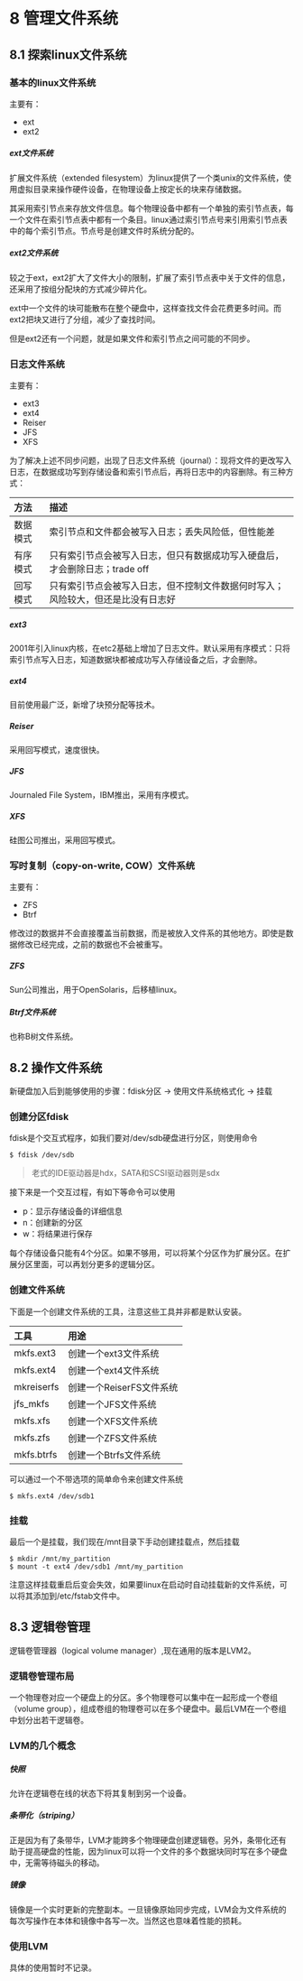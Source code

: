 # 8 管理文件系统

## 8.1 探索linux文件系统

### 基本的linux文件系统

主要有：

- ext
- ext2

##### ext文件系统

扩展文件系统（extended filesystem）为linux提供了一个类unix的文件系统，使用虚拟目录来操作硬件设备，在物理设备上按定长的块来存储数据。

其采用索引节点来存放文件信息。每个物理设备中都有一个单独的索引节点表，每一个文件在索引节点表中都有一个条目。linux通过索引节点号来引用索引节点表中的每个索引节点。节点号是创建文件时系统分配的。

##### ext2文件系统

较之于ext，ext2扩大了文件大小的限制，扩展了索引节点表中关于文件的信息，还采用了按组分配块的方式减少碎片化。

ext中一个文件的块可能散布在整个硬盘中，这样查找文件会花费更多时间。而ext2把块又进行了分组，减少了查找时间。

但是ext2还有一个问题，就是如果文件和索引节点之间可能的不同步。

### 日志文件系统

主要有：

- ext3
- ext4
- Reiser
- JFS
- XFS

为了解决上述不同步问题，出现了日志文件系统（journal）：现将文件的更改写入日志，在数据成功写到存储设备和索引节点后，再将日志中的内容删除。有三种方式：

| 方法   | 描述                                         |
| :--- | :----------------------------------------- |
| 数据模式 | 索引节点和文件都会被写入日志；丢失风险低，但性能差                  |
| 有序模式 | 只有索引节点会被写入日志，但只有数据成功写入硬盘后，才会删除日志；trade off |
| 回写模式 | 只有索引节点会被写入日志，但不控制文件数据何时写入；风险较大，但还是比没有日志好   |

##### ext3

2001年引入linux内核，在etc2基础上增加了日志文件。默认采用有序模式：只将索引节点写入日志，知道数据块都被成功写入存储设备之后，才会删除。

##### ext4

目前使用最广泛，新增了块预分配等技术。

##### Reiser

采用回写模式，速度很快。

##### JFS

Journaled File System，IBM推出，采用有序模式。

##### XFS

硅图公司推出，采用回写模式。

### 写时复制（copy-on-write, COW）文件系统

主要有：

- ZFS
- Btrf

修改过的数据并不会直接覆盖当前数据，而是被放入文件系的其他地方。即使是数据修改已经完成，之前的数据也不会被重写。

##### ZFS

Sun公司推出，用于OpenSolaris，后移植linux。

##### Btrf文件系统

也称B树文件系统。

## 8.2 操作文件系统

新硬盘加入后到能够使用的步骤：fdisk分区 -> 使用文件系统格式化 -> 挂载

### 创建分区fdisk

fdisk是个交互式程序，如我们要对/dev/sdb硬盘进行分区，则使用命令

```
$ fdisk /dev/sdb
```

> 老式的IDE驱动器是hdx，SATA和SCSI驱动器则是sdx

接下来是一个交互过程，有如下等命令可以使用

- p：显示存储设备的详细信息
- n：创建新的分区
- w：将结果进行保存

每个存储设备只能有4个分区。如果不够用，可以将某个分区作为扩展分区。在扩展分区里面，可以再划分更多的逻辑分区。

### 创建文件系统

下面是一个创建文件系统的工具，注意这些工具并非都是默认安装。

| 工具         | 用途               |
| :--------- | :--------------- |
| mkfs.ext3  | 创建一个ext3文件系统     |
| mkfs.ext4  | 创建一个ext4文件系统     |
| mkreiserfs | 创建一个ReiserFS文件系统 |
| jfs_mkfs   | 创建一个JFS文件系统      |
| mkfs.xfs   | 创建一个XFS文件系统      |
| mkfs.zfs   | 创建一个ZFS文件系统      |
| mkfs.btrfs | 创建一个Btrfs文件系统    |

可以通过一个不带选项的简单命令来创建文件系统

```
$ mkfs.ext4 /dev/sdb1
```

### 挂载

最后一个是挂载，我们现在/mnt目录下手动创建挂载点，然后挂载

```
$ mkdir /mnt/my_partition
$ mount -t ext4 /dev/sdb1 /mnt/my_partition
```

注意这样挂载重启后变会失效，如果要linux在启动时自动挂载新的文件系统，可以将其添加到/etc/fstab文件中。

## 8.3 逻辑卷管理

逻辑卷管理器（logical volume manager）,现在通用的版本是LVM2。

### 逻辑卷管理布局

一个物理卷对应一个硬盘上的分区。多个物理卷可以集中在一起形成一个卷组（volume group），组成卷组的物理卷可以在多个硬盘中。最后LVM在一个卷组中划分出若干逻辑卷。

### LVM的几个概念

##### 快照

允许在逻辑卷在线的状态下将其复制到另一个设备。

##### 条带化（striping）

正是因为有了条带华，LVM才能跨多个物理硬盘创建逻辑卷。另外，条带化还有助于提高硬盘的性能，因为linux可以将一个文件的多个数据块同时写在多个硬盘中，无需等待磁头的移动。

##### 镜像

镜像是一个实时更新的完整副本。一旦镜像原始同步完成，LVM会为文件系统的每次写操作在本体和镜像中各写一次。当然这也意味着性能的损耗。

### 使用LVM

具体的使用暂时不记录。
